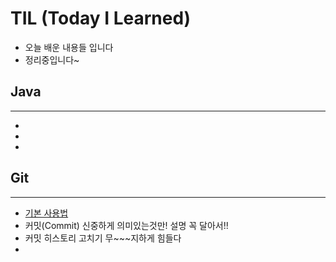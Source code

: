# TIL (Today I Learned)
- 오늘 배운 내용들 입니다
- 정리중입니다~

## Java
___
* 
* 
* 

## Git
___
* [기본 사용법](/Git/markdownBasic.md)
* 커밋(Commit) 신중하게 의미있는것만! 설명 꼭 달아서!!
* 커밋 히스토리 고치기 무~~~지하게 힘들다
*   
